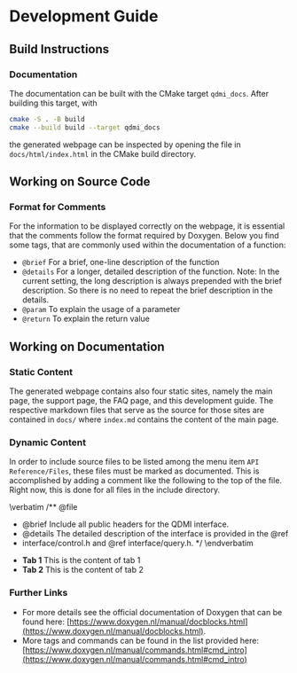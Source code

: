 # Development Guide

<!-- IMPORTANT: Keep the line above as the first line. -->
<!-- This file is a static page and included in the CMakeLists.txt file. -->

## Build Instructions

### Documentation

The documentation can be built with the CMake target `qdmi_docs`. After building this target, with

```sh
cmake -S . -B build
cmake --build build --target qdmi_docs
```

the generated webpage can be inspected by opening the file in `docs/html/index.html` in the CMake
build directory.

## Working on Source Code

<!-- TODO -->

### Format for Comments

For the information to be displayed correctly on the webpage, it is essential that the comments
follow the format required by Doxygen. Below you find some tags, that are commonly used within the
documentation of a function:

- `@brief` For a brief, one-line description of the function
- `@details` For a longer, detailed description of the function. Note: In the current setting, the
  long description is always prepended with the brief description. So there is no need to repeat the
  brief description in the details.
- `@param` To explain the usage of a parameter
- `@return` To explain the return value

## Working on Documentation

### Static Content

The generated webpage contains also four static sites, namely the main page, the support page, the
FAQ page, and this development guide. The respective markdown files that serve as the source for
those sites are contained in `docs/` where `index.md` contains the content of the main page.

### Dynamic Content

In order to include source files to be listed among the menu item `API Reference/Files`, these files
must be marked as documented. This is accomplished by adding a comment like the following to the top
of the file. Right now, this is done for all files in the include directory.

\verbatim /\*\* @file

- @brief Include all public headers for the QDMI interface.
- @details The detailed description of the interface is provided in the @ref
- interface/control.h and @ref interface/query.h. \*/ \endverbatim

<div class="tabbed">

- <b class="tab-title">Tab 1</b> This is the content of tab 1
- <b class="tab-title">Tab 2</b> This is the content of tab 2

</div>

### Further Links

- For more details see the official documentation of Doxygen that can be found here:
  [https://www.doxygen.nl/manual/docblocks.html](https://www.doxygen.nl/manual/docblocks.html).
- More tags and commands can be found in the list provided here:
  [https://www.doxygen.nl/manual/commands.html#cmd_intro](https://www.doxygen.nl/manual/commands.html#cmd_intro)
